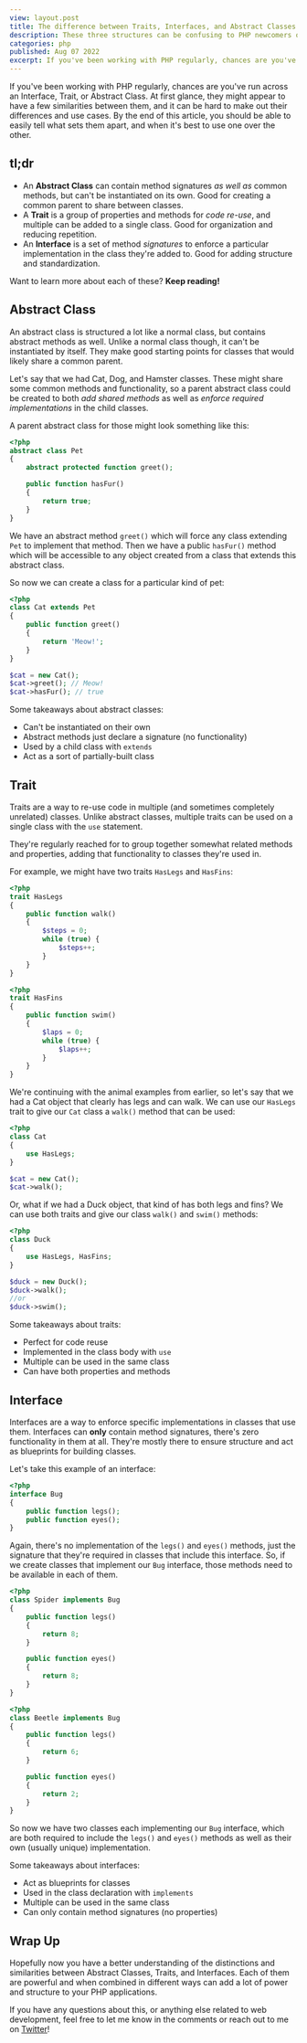 ```yaml
---
view: layout.post
title: The difference between Traits, Interfaces, and Abstract Classes in PHP
description: These three structures can be confusing to PHP newcomers or experienced devs, so let's go over what each one does and when it's best to use them.
categories: php
published: Aug 07 2022
excerpt: If you've been working with PHP regularly, chances are you've run across an Interface, Trait, or Abstract Class. At first glance, they might appear to have a few similarities between them, and it can be hard to make out their differences and use cases.
---
```


If you've been working with PHP regularly, chances are you've run across an Interface, Trait, or Abstract Class. At first glance, they might appear to have a few similarities between them, and it can be hard to make out their differences and use cases. By the end of this article, you should be able to easily tell what sets them apart, and when it's best to use one over the other.

## tl;dr

- An **Abstract Class** can contain method signatures *as well as* common methods, but can't be instantiated on its own. Good for creating a common parent to share between classes.
- A **Trait** is a group of properties and methods for *code re-use*, and multiple can be added to a single class. Good for organization and reducing repetition. 
- An **Interface** is a set of method *signatures* to enforce a particular implementation in the class they're added to. Good for adding structure and standardization.

Want to learn more about each of these? **Keep reading!**

## Abstract Class

An abstract class is structured a lot like a normal class, but contains abstract methods as well. Unlike a normal class though, it can't be instantiated by itself. They make good starting points for classes that would likely share a common parent.

Let's say that we had Cat, Dog, and Hamster classes. These might share some common methods and functionality, so a parent abstract class could be created to both *add shared methods* as well as *enforce required implementations* in the child classes.

A parent abstract class for those might look something like this:

```php
<?php
abstract class Pet
{
    abstract protected function greet();

    public function hasFur()
    {
        return true;
    }
}
```

We have an abstract method `greet()` which will force any class extending `Pet` to implement that method. Then we have a public `hasFur()` method which will be accessible to any object created from a class that extends this abstract class.

So now we can create a class for a particular kind of pet:

```php
<?php
class Cat extends Pet
{
    public function greet()
    {
        return 'Meow!';
    }
}

$cat = new Cat();
$cat->greet(); // Meow!
$cat->hasFur(); // true
```

Some takeaways about abstract classes:

- Can't be instantiated on their own
- Abstract methods just declare a signature (no functionality)
- Used by a child class with `extends`
- Act as a sort of partially-built class

## Trait

Traits are a way to re-use code in multiple (and sometimes completely unrelated) classes. Unlike abstract classes, multiple traits can be used on a single class with the `use` statement.

They're regularly reached for to group together somewhat related methods and properties, adding that functionality to classes they're used in.

For example, we might have two traits `HasLegs` and `HasFins`:

```php
<?php
trait HasLegs
{
    public function walk()
    {
        $steps = 0;
        while (true) {
            $steps++;
        }
    }
}
```

```php
<?php
trait HasFins
{
    public function swim()
    {
        $laps = 0;
        while (true) {
            $laps++;
        }
    }
}
```

We're continuing with the animal examples from earlier, so let's say that we had a Cat object that clearly has legs and can walk. We can use our `HasLegs` trait to give our `Cat` class a `walk()` method that can be used:

```php
<?php
class Cat
{
    use HasLegs;
}

$cat = new Cat();
$cat->walk();
```

Or, what if we had a Duck object, that kind of has both legs and fins? We can use both traits and give our class `walk()` and `swim()` methods:

```php
<?php
class Duck
{
    use HasLegs, HasFins;
}

$duck = new Duck();
$duck->walk();
//or
$duck->swim();
```

Some takeaways about traits:

- Perfect for code reuse
- Implemented in the class body with `use`
- Multiple can be used in the same class
- Can have both properties and methods

## Interface

Interfaces are a way to enforce specific implementations in classes that use them. Interfaces can **only** contain method signatures, there's zero functionality in them at all. They're mostly there to ensure structure and act as blueprints for building classes.

Let's take this example of an interface:

```php
<?php
interface Bug
{
    public function legs();
    public function eyes();
}
```

Again, there's no implementation of the `legs()` and `eyes()` methods, just the signature that they're required in classes that include this interface. So, if we create classes that implement our `Bug` interface, those methods need to be available in each of them.

```php
<?php
class Spider implements Bug
{
    public function legs()
    {
        return 8;
    }

    public function eyes()
    {
        return 8;
    }
}
```

```php
<?php
class Beetle implements Bug
{
    public function legs()
    {
        return 6;
    }

    public function eyes()
    {
        return 2;
    }
}
```

So now we have two classes each implementing our `Bug` interface, which are both required to include the `legs()` and `eyes()` methods as well as their own (usually unique) implementation. 

Some takeaways about interfaces:

- Act as blueprints for classes
- Used in the class declaration with `implements`
- Multiple can be used in the same class
- Can only contain method signatures (no properties)

## Wrap Up

Hopefully now you have a better understanding of the distinctions and similarities between Abstract Classes, Traits, and Interfaces. Each of them are powerful and when combined in different ways can add a lot of power and structure to your PHP applications.

If you have any questions about this, or anything else related to web development, feel free to let me know in the comments or reach out to me on [Twitter](https://twitter.com/aschmelyun)!